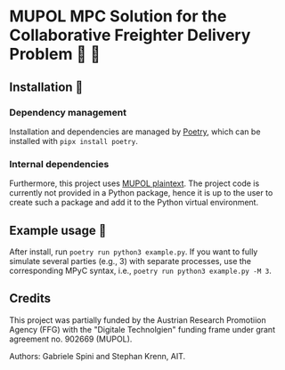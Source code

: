 # MUPOL MPC Solution for the Collaborative Freighter Delivery Problem :articulated_lorry: :closed_lock_with_key:

## Installation :wrench:

### Dependency management

Installation and dependencies are managed by [Poetry](https://python-poetry.org/), which can be installed with `pipx install poetry`.

### Internal dependencies

Furthermore, this project uses [MUPOL plaintext](https://github.com/ait-crypto/MUPOL-Plaintext).
The project code is currently not provided in a Python package, hence it is up to the user to create such a package and add it to the Python virtual environment.


## Example usage :checkered_flag:

After install, run `poetry run python3 example.py`.
If you want to fully simulate several parties (e.g., 3) with separate processes, use the corresponding MPyC syntax, i.e., `poetry run python3 example.py -M 3`.


## Credits

This project was partially funded by the Austrian Research Promotiion Agency (FFG) with the "Digitale Technolgien" funding frame under grant agreement no. 902669 (MUPOL).

Authors: Gabriele Spini and Stephan Krenn, AIT.
